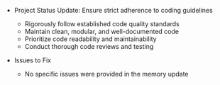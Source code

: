 - Project Status Update: Ensure strict adherence to coding guidelines
  - Rigorously follow established code quality standards
  - Maintain clean, modular, and well-documented code
  - Prioritize code readability and maintainability
  - Conduct thorough code reviews and testing

- Issues to Fix
  - No specific issues were provided in the memory update